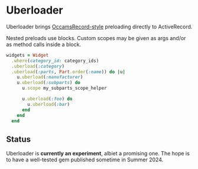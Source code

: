# Uberloader

Uberloader brings [OccamsRecord-style](https://github.com/jhollinger/occams-record/?tab=readme-ov-file#advanced-eager-loading) preloading directly to ActiveRecord.

Nested preloads use blocks. Custom scopes may be given as args and/or as method calls inside a block.

```ruby
widgets = Widget
  .where(category_id: category_ids)
  .uberload(:category)
  .uberload(:parts, Part.order(:name)) do |u|
    u.uberload(:manufacturer)
    u.uberload(:subparts) do
      u.scope my_subparts_scope_helper

      u.uberload(:foo) do
        u.uberload(:bar)
      end
    end
  end
```

## Status

Uberloader is **currently an experiment**, albiet a promising one. The hope is to have a well-tested gem published sometime in Summer 2024.
